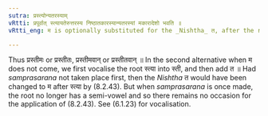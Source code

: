 ```yaml
---
sutra: प्रस्त्योन्यतरस्याम्
vRtti: प्रपूर्वात् स्त्यायतेरुत्तरस्य निष्ठातकारस्यान्यतरस्यां मकारादेशो भवति ॥
vRtti_eng: म is optionally substituted for the _Nishtha_ त, after the root स्त्यै preceded by प्र ॥

---
```

Thus प्रस्तीमः or प्रस्तीतः, प्रस्तीमवान् or प्रस्तीतवान् ॥ In the second alternative when म does not come, we first vocalise the root स्त्या into स्ती, and then add त ॥ Had _samprasarana_ not taken place first, then the _Nishtha_ त would have been changed to म after स्त्या by (8.2.43). But when _samprasarana_ is once made, the root no longer has a semi-vowel and so there remains no occasion for the application of (8.2.43). See (6.1.23) for vocalisation.